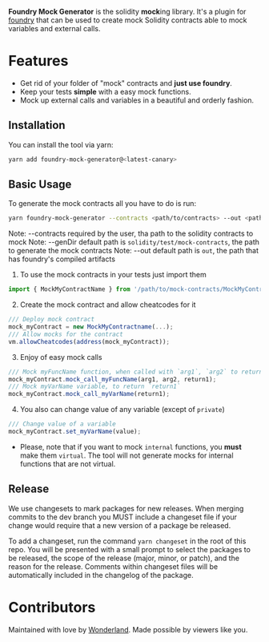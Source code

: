 **Foundry Mock Generator** is the solidity **mock**ing library. It's a plugin for
[foundry](https://github.com/foundry-rs/foundry) that can be used to create mock Solidity
contracts able to mock variables and external calls.

# Features

- Get rid of your folder of "mock" contracts and **just use
  foundry**.
- Keep your tests **simple** with a easy mock functions.
- Mock up external calls and variables in a beautiful and orderly fashion.

## Installation

You can install the tool via yarn:

```bash
yarn add foundry-mock-generator@<latest-canary>
```

## Basic Usage

To generate the mock contracts all you have to do is run:

```bash
yarn foundry-mock-generator --contracts <path/to/contracts> --out <path/to/foundry/out> --genDir <path/to/generate/contracts>
```

Note: --contracts required by the user, tha path to the solidity contracts to mock
Note: --genDir default path is `solidity/test/mock-contracts`, the path to generate the mock contracts
Note: --out default path is `out`, the path that has foundry's compiled artifacts

1. To use the mock contracts in your tests just import them

```JavaScript
import { MockMyContractName } from '/path/to/mock-contracts/MockMyContractName.sol'
```

2. Create the mock contract and allow cheatcodes for it

```JavaScript
/// Deploy mock contract
mock_myContract = new MockMyContractname(...);
/// Allow mocks for the contract
vm.allowCheatcodes(address(mock_myContract));
```

3. Enjoy of easy mock calls
```JavaScript
/// Mock myFuncName function, when called with `arg1`, `arg2` to return `return1`
mock_myContract.mock_call_myFuncName(arg1, arg2, return1);
/// Mock myVarName variable, to return `return1`
mock_myContract.mock_call_myVarName(return1);
```

4. You also can change value of any variable (except of `private`)

```JavaScript
/// Change value of a variable
mock_myContract.set_myVarName(value);
```

- Please, note that if you want to mock `internal` functions, you **must** make them `virtual`. The tool will not generate mocks for internal functions that are not virtual.

## Release

We use changesets to mark packages for new releases. When merging commits to the dev branch you MUST include a changeset file if your change would require that a new version of a package be released.

To add a changeset, run the command `yarn changeset` in the root of this repo. You will be presented with a small prompt to select the packages to be released, the scope of the release (major, minor, or patch), and the reason for the release. Comments within changeset files will be automatically included in the changelog of the package.

# Contributors

Maintained with love by [Wonderland](https://defi.sucks). Made possible by viewers like you.
